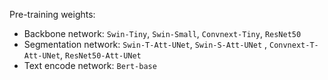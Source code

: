 Pre-training weights:
* Backbone network: `Swin-Tiny`, `Swin-Small`, `Convnext-Tiny`, `ResNet50`
* Segmentation network: `Swin-T-Att-UNet`, `Swin-S-Att-UNet` , `Convnext-T-Att-UNet`, `ResNet50-Att-UNet`
* Text encode network: `Bert-base`

